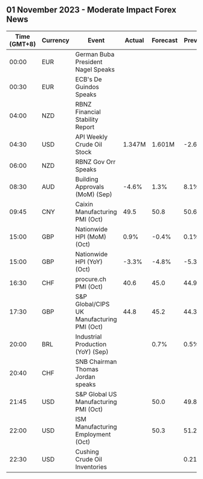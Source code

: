 ## 01 November 2023 - Moderate Impact Forex News

| Time (GMT+8) | Currency | Event | Actual | Forecast | Previous |
|------|----------|-------|--------|----------|----------|
| 00:00 | EUR | German Buba President Nagel Speaks |  |  |  |
| 00:30 | EUR | ECB's De Guindos Speaks |  |  |  |
| 04:00 | NZD | RBNZ Financial Stability Report |  |  |  |
| 04:30 | USD | API Weekly Crude Oil Stock | 1.347M | 1.601M | -2.668M |
| 06:00 | NZD | RBNZ Gov Orr Speaks |  |  |  |
| 08:30 | AUD | Building Approvals (MoM) (Sep) | -4.6% | 1.3% | 8.1% |
| 09:45 | CNY | Caixin Manufacturing PMI (Oct) | 49.5 | 50.8 | 50.6 |
| 15:00 | GBP | Nationwide HPI (MoM) (Oct) | 0.9% | -0.4% | 0.1% |
| 15:00 | GBP | Nationwide HPI (YoY) (Oct) | -3.3% | -4.8% | -5.3% |
| 16:30 | CHF | procure.ch PMI (Oct) | 40.6 | 45.0 | 44.9 |
| 17:30 | GBP | S&P Global/CIPS UK Manufacturing PMI (Oct) | 44.8 | 45.2 | 44.3 |
| 20:00 | BRL | Industrial Production (YoY) (Sep) |  | 0.7% | 0.5% |
| 20:40 | CHF | SNB Chairman Thomas Jordan speaks |  |  |  |
| 21:45 | USD | S&P Global US Manufacturing PMI (Oct) |  | 50.0 | 49.8 |
| 22:00 | USD | ISM Manufacturing Employment (Oct) |  | 50.3 | 51.2 |
| 22:30 | USD | Cushing Crude Oil Inventories |  |  | 0.213M |
